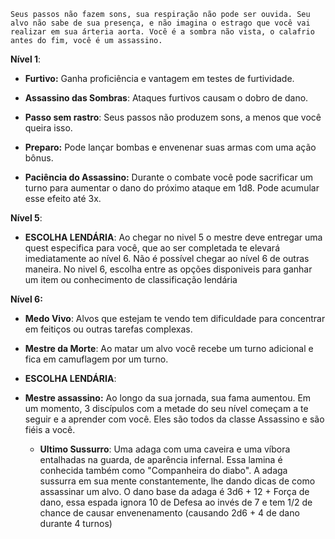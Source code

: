 ```
Seus passos não fazem sons, sua respiração não pode ser ouvida. Seu alvo não sabe de sua presença, e não imagina o estrago que você vai realizar em sua árteria aorta. Você é a sombra não vista, o calafrio antes do fim, você é um assassino.
```



**Nível 1**:
- **Furtivo:** Ganha proficiência e vantagem em testes de furtividade.
	
- **Assassino das Sombras**: Ataques furtivos causam o dobro de dano.

- **Passo sem rastro**: Seus passos não produzem sons, a menos que você queira isso.
	
- **Preparo:** Pode lançar bombas e envenenar suas armas com uma ação bônus.
	  
- **Paciência do Assassino:** Durante o combate você pode sacrificar um turno para aumentar o dano do próximo ataque em 1d8. Pode acumular esse efeito até 3x.

**Nível 5**:

- **ESCOLHA LENDÁRIA**: Ao chegar no nivel 5 o mestre deve entregar uma quest especifica para você, que ao ser completada te elevará imediatamente ao nível 6. Não é possível chegar ao nível 6 de outras maneira. No nivel 6, escolha entre as opções disponiveis para ganhar um item ou conhecimento de classificação lendária 

**Nível 6:**
- **Medo Vivo**: Alvos que estejam te vendo tem dificuldade para concentrar em feitiços ou outras tarefas complexas.
- **Mestre da Morte**: Ao matar um alvo você recebe um turno adicional e fica em camuflagem por um turno.

- **ESCOLHA LENDÁRIA**: 
- **Mestre assassino:** Ao longo da sua jornada, sua fama aumentou. Em um momento, 3 discípulos com a metade do seu nível começam a te seguir e a aprender com você. Eles são todos da classe Assassino e são fiéis a você.
  - **Ultimo Sussurro**: Uma adaga com uma caveira e uma víbora  entalhadas na guarda, de aparência infernal. Essa lamina é conhecida também como "Companheira do diabo". A adaga sussurra em sua mente constantemente, lhe dando dicas de como assassinar um alvo. O dano base da adaga é 3d6 + 12 + Força de dano, essa espada ignora 10 de Defesa ao invés de 7 e tem 1/2 de chance de causar envenenamento (causando 2d6 + 4 de dano durante 4 turnos)